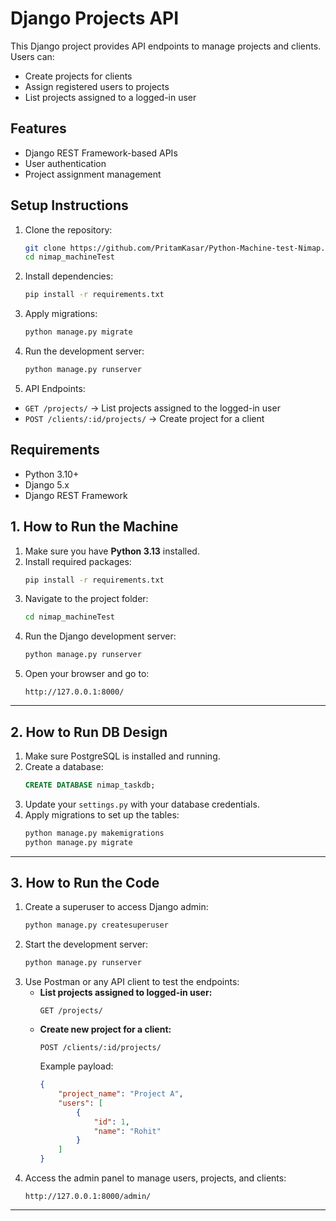 
# Django Projects API

This Django project provides API endpoints to manage projects and clients. Users can:

- Create projects for clients
- Assign registered users to projects
- List projects assigned to a logged-in user

## Features

- Django REST Framework-based APIs
- User authentication
- Project assignment management

## Setup Instructions

1. Clone the repository:
   ```bash
   git clone https://github.com/PritamKasar/Python-Machine-test-Nimap.git
   cd nimap_machineTest
   ```
2. Install dependencies:
   ```bash
   pip install -r requirements.txt
   ```
3. Apply migrations:
   ```bash
   python manage.py migrate
   ```
4. Run the development server:
   ```bash
   python manage.py runserver
   ```
5. API Endpoints:

- `GET /projects/` → List projects assigned to the logged-in user
- `POST /clients/:id/projects/` → Create project for a client

## Requirements

- Python 3.10+
- Django 5.x
- Django REST Framework

## 1. How to Run the Machine

1. Make sure you have **Python 3.13** installed.
2. Install required packages:
    ```bash
    pip install -r requirements.txt
    ```
3. Navigate to the project folder:
    ```bash
    cd nimap_machineTest
    ```
4. Run the Django development server:
    ```bash
    python manage.py runserver
    ```
5. Open your browser and go to:
    ```
    http://127.0.0.1:8000/
    ```

---

## 2. How to Run DB Design

1. Make sure PostgreSQL is installed and running.
2. Create a database:
    ```sql
    CREATE DATABASE nimap_taskdb;
    ```
3. Update your `settings.py` with your database credentials.
4. Apply migrations to set up the tables:
    ```bash
    python manage.py makemigrations
    python manage.py migrate
    ```

---

## 3. How to Run the Code

1. Create a superuser to access Django admin:
    ```bash
    python manage.py createsuperuser
    ```
2. Start the development server:
    ```bash
    python manage.py runserver
    ```
3. Use Postman or any API client to test the endpoints:
    - **List projects assigned to logged-in user:**
        ```
        GET /projects/
        ```
    - **Create new project for a client:**
        ```
        POST /clients/:id/projects/
        ```
        Example payload:
        ```json
        {
            "project_name": "Project A",
            "users": [
                {
                    "id": 1,
                    "name": "Rohit"
                }
            ]
        }
        ```
4. Access the admin panel to manage users, projects, and clients:
    ```
    http://127.0.0.1:8000/admin/
    ```

---

